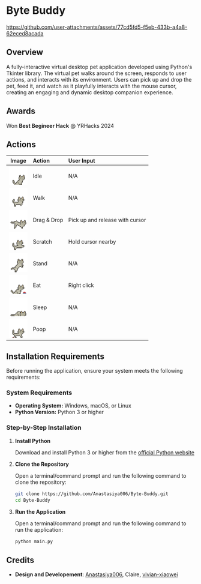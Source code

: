 # Byte Buddy
https://github.com/user-attachments/assets/77cd5fd5-f5eb-433b-a4a8-62eced8acada

## Overview
A fully-interactive virtual desktop pet application developed using Python's Tkinter library. The virtual pet walks around the screen, responds to user actions, and interacts with its environment. Users can pick up and drop the pet, feed it, and watch as it playfully interacts with the mouse cursor, creating an engaging and dynamic desktop companion experience.

## Awards
Won **Best Begineer Hack** @ YRHacks 2024

## Actions
 Image                                                | Action        | User Input                       |
|:---------------------------------------------------:|:--------------|:---------------------------------|
| <img src="assets/idle/11.png" width="50"/>          | Idle          | N/A                              |
| <img src="assets/walk_right/2.png" width="50"/>     | Walk          | N/A                              |
| <img src="assets/pick-up.png" width="50"/>          | Drag & Drop   | Pick up and release with cursor  |
| <img src="assets/scratching/1.png" width="50"/>     | Scratch       | Hold cursor nearby               |
| <img src="assets/cute/10.png" width="50"/>          | Stand         | N/A                              |
| <img src="assets/eating/1.png" width="50"/>         | Eat           | Right click                      |
| <img src="assets/deep_sleep/1.png" width="50"/>     | Sleep         | N/A                              |
| <img src="assets/pooping/8.png" width="50"/>        | Poop          | N/A                              |

## Installation Requirements

Before running the application, ensure your system meets the following requirements:

### System Requirements
- **Operating System:** Windows, macOS, or Linux
- **Python Version:** Python 3 or higher

### Step-by-Step Installation

1. **Install Python**
   
   Download and install Python 3 or higher from the [official Python website](https://www.python.org/downloads/)
   
2. **Clone the Repository**
   
   Open a terminal/command prompt and run the following command to clone the repository:  
   ```bash
   git clone https://github.com/Anastasiya006/Byte-Buddy.git
   cd Byte-Buddy
   
3. **Run the Application**
   
   Open a terminal/command prompt and run the following command to run the application:
   ```bash
   python main.py  

## Credits
- **Design and Developement**: [Anastasiya006](https://github.com/Anastasiya006), Claire, [vivian-xiaowei](https://github.com/vivian-xiaowei)
